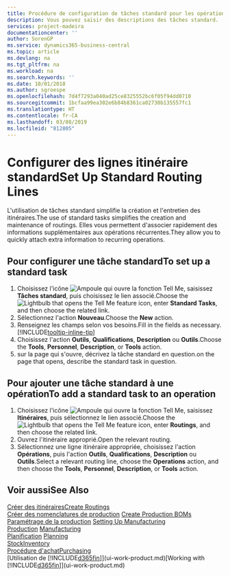 ```yaml
---
title: Procédure de configuration de tâches standard pour les opérations | Microsoft Docs
description: Vous pouvez saisir des descriptions des tâches standard.
services: project-madeira
documentationcenter: ''
author: SorenGP
ms.service: dynamics365-business-central
ms.topic: article
ms.devlang: na
ms.tgt_pltfrm: na
ms.workload: na
ms.search.keywords: ''
ms.date: 10/01/2018
ms.author: sgroespe
ms.openlocfilehash: 7d4f7293a040ad25ce8325552bc6f05f94dd0710
ms.sourcegitcommit: 1bcfaa99ea302e6b84b8361ca02730b135557fc1
ms.translationtype: HT
ms.contentlocale: fr-CA
ms.lasthandoff: 03/08/2019
ms.locfileid: "812805"
---
```

# <a name="set-up-standard-routing-lines"></a><span data-ttu-id="fe79a-103">Configurer des lignes itinéraire standard</span><span class="sxs-lookup"><span data-stu-id="fe79a-103">Set Up Standard Routing Lines</span></span>
<span data-ttu-id="fe79a-104">L'utilisation de tâches standard simplifie la création et l'entretien des itinéraires.</span><span class="sxs-lookup"><span data-stu-id="fe79a-104">The use of standard tasks simplifies the creation and maintenance of routings.</span></span> <span data-ttu-id="fe79a-105">Elles vous permettent d'associer rapidement des informations supplémentaires aux opérations récurrentes.</span><span class="sxs-lookup"><span data-stu-id="fe79a-105">They allow you to quickly attach extra information to recurring operations.</span></span>

## <a name="to-set-up-a-standard-task"></a><span data-ttu-id="fe79a-106">Pour configurer une tâche standard</span><span class="sxs-lookup"><span data-stu-id="fe79a-106">To set up a standard task</span></span>
1. <span data-ttu-id="fe79a-107">Choisissez l'icône ![Ampoule qui ouvre la fonction Tell Me](media/ui-search/search_small.png "Dites-moi ce que vous voulez faire"), saisissez **Tâches standard**, puis choisissez le lien associé.</span><span class="sxs-lookup"><span data-stu-id="fe79a-107">Choose the ![Lightbulb that opens the Tell Me feature](media/ui-search/search_small.png "Tell me what you want to do") icon, enter **Standard Tasks**, and then choose the related link.</span></span>
2. <span data-ttu-id="fe79a-108">Sélectionnez l'action **Nouveau**.</span><span class="sxs-lookup"><span data-stu-id="fe79a-108">Choose the **New** action.</span></span>
3. <span data-ttu-id="fe79a-109">Renseignez les champs selon vos besoins.</span><span class="sxs-lookup"><span data-stu-id="fe79a-109">Fill in the fields as necessary.</span></span> [!INCLUDE[tooltip-inline-tip](includes/tooltip-inline-tip_md.md)]
4. <span data-ttu-id="fe79a-110">Choisissez l'action **Outils**, **Qualifications**, **Description** ou **Outils**.</span><span class="sxs-lookup"><span data-stu-id="fe79a-110">Choose the **Tools**, **Personnel**, **Description**, or **Tools** action.</span></span>
5. <span data-ttu-id="fe79a-111">sur la page qui s'ouvre, décrivez la tâche standard en question.</span><span class="sxs-lookup"><span data-stu-id="fe79a-111">on the page that opens, describe the standard task in question.</span></span>

## <a name="to-add-a-standard-task-to-an-operation"></a><span data-ttu-id="fe79a-112">Pour ajouter une tâche standard à une opération</span><span class="sxs-lookup"><span data-stu-id="fe79a-112">To add a standard task to an operation</span></span>
1. <span data-ttu-id="fe79a-113">Choisissez l'icône ![Ampoule qui ouvre la fonction Tell Me](media/ui-search/search_small.png "Dites-moi ce que vous voulez faire"), saisissez **Itinéraires**, puis sélectionnez le lien associé.</span><span class="sxs-lookup"><span data-stu-id="fe79a-113">Choose the ![Lightbulb that opens the Tell Me feature](media/ui-search/search_small.png "Tell me what you want to do") icon, enter **Routings**, and then choose the related link.</span></span>
2. <span data-ttu-id="fe79a-114">Ouvrez l'itinéraire approprié.</span><span class="sxs-lookup"><span data-stu-id="fe79a-114">Open the relevant routing.</span></span>
3. <span data-ttu-id="fe79a-115">Sélectionnez une ligne itinéraire appropriée, choisissez l'action **Opérations**, puis l'action **Outils**, **Qualifications**, **Description** ou **Outils**.</span><span class="sxs-lookup"><span data-stu-id="fe79a-115">Select a relevant routing line, choose the **Operations** action, and then choose the **Tools**, **Personnel**, **Description**, or **Tools** action.</span></span>

## <a name="see-also"></a><span data-ttu-id="fe79a-116">Voir aussi</span><span class="sxs-lookup"><span data-stu-id="fe79a-116">See Also</span></span>  
[<span data-ttu-id="fe79a-117">Créer des itinéraires</span><span class="sxs-lookup"><span data-stu-id="fe79a-117">Create Routings</span></span>](production-how-to-create-routings.md)  
<span data-ttu-id="fe79a-118">[Créer des nomenclatures de production](production-how-to-create-production-boms.md)   </span><span class="sxs-lookup"><span data-stu-id="fe79a-118">[Create Production BOMs](production-how-to-create-production-boms.md)   </span></span>  
<span data-ttu-id="fe79a-119">[Paramétrage de la production](production-configure-production-processes.md) </span><span class="sxs-lookup"><span data-stu-id="fe79a-119">[Setting Up Manufacturing](production-configure-production-processes.md) </span></span>  
<span data-ttu-id="fe79a-120">[Production](production-manage-manufacturing.md)  </span><span class="sxs-lookup"><span data-stu-id="fe79a-120">[Manufacturing](production-manage-manufacturing.md)  </span></span>  
<span data-ttu-id="fe79a-121">[Planification](production-planning.md) </span><span class="sxs-lookup"><span data-stu-id="fe79a-121">[Planning](production-planning.md) </span></span>  
[<span data-ttu-id="fe79a-122">Stock</span><span class="sxs-lookup"><span data-stu-id="fe79a-122">Inventory</span></span>](inventory-manage-inventory.md)  
[<span data-ttu-id="fe79a-123">Procédure d'achat</span><span class="sxs-lookup"><span data-stu-id="fe79a-123">Purchasing</span></span>](purchasing-manage-purchasing.md)  
<span data-ttu-id="fe79a-124">[Utilisation de [!INCLUDE[d365fin](includes/d365fin_md.md)]](ui-work-product.md)</span><span class="sxs-lookup"><span data-stu-id="fe79a-124">[Working with [!INCLUDE[d365fin](includes/d365fin_md.md)]](ui-work-product.md)</span></span>  

